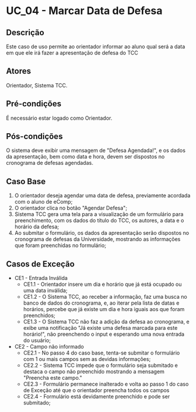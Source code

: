 # UC_04 - Marcar Data de Defesa

## Descrição
Este caso de uso permite ao orientador informar ao aluno qual será a data em que ele irá fazer a apresentação de defesa do TCC
## Atores
Orientador, Sistema TCC.
## Pré-condições
É necessário estar logado como Orientador.
## Pós-condições
O sistema deve exibir uma mensagem de "Defesa Agendada!", e os dados da apresentação, bem como data e hora, devem ser dispostos no cronograma de defesas agendadas.
## Caso Base
1. O orientador deseja agendar uma data de defesa, previamente acordada com o aluno de eComp;
2. O orientador clica no botão "Agendar Defesa";
3. Sistema TCC gera uma tela para a visualização de um formulário para preenchimento, com os dados do título do TCC, os autores, a data e o horário da defesa;
4. Ao submitar o formulário, os dados da apresentação serão dispostos no cronograma de defesas da Universidade, mostrando as informações que foram preenchidas no formulário;
## Casos de Exceção
* CE1 - Entrada Inválida  
  * CE1.1 - Orientador insere um dia e horário que já está ocupado ou uma data inválida;  
  * CE1.2 - O Sistema TCC, ao receber a informação, faz uma busca no banco de dados do cronograma, e, ao iterar pela lista de datas e horários, percebe que já existe um dia e hora iguais aos que foram preenchidos;  
  * CE1.3 - O Sistema TCC não faz a adição da defesa ao cronograma, e exibe uma notificação "Já existe uma defesa marcada para este horário!", não preenchendo o input e esperando uma nova entrada do usuário;  
* CE2 - Campo não informado
  * CE2.1 - No passo 4 do caso base, tenta-se submitar o formulário com 1 ou mais campos sem as devidas informações;
  * CE2.2 - Sistema TCC impede que o formulário seja submitado e destaca o campo não preenchido mostrando a mensagem "Preencha este campo."
  * CE2.3 - Formulário permanece inalterado e volta ao passo 1 do caso de Exceção até que o orientador preencha todos os campos
  * CE2.4 - Formulário está devidamente preenchido e pode ser submitado;